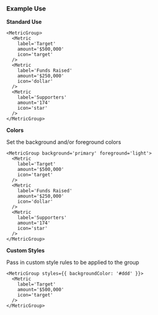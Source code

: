 ### Example Use

**Standard Use**

```
<MetricGroup>
  <Metric
    label='Target'
    amount='$500,000'
    icon='target'
  />
  <Metric
    label='Funds Raised'
    amount='$250,000'
    icon='dollar'
  />
  <Metric
    label='Supporters'
    amount='174'
    icon='star'
  />
</MetricGroup>
```

**Colors**

Set the background and/or foreground colors

```
<MetricGroup background='primary' foreground='light'>
  <Metric
    label='Target'
    amount='$500,000'
    icon='target'
  />
  <Metric
    label='Funds Raised'
    amount='$250,000'
    icon='dollar'
  />
  <Metric
    label='Supporters'
    amount='174'
    icon='star'
  />
</MetricGroup>
```

**Custom Styles**

Pass in custom style rules to be applied to the group

```
<MetricGroup styles={{ backgroundColor: '#ddd' }}>
  <Metric
    label='Target'
    amount='$500,000'
    icon='target'
  />
</MetricGroup>
```
